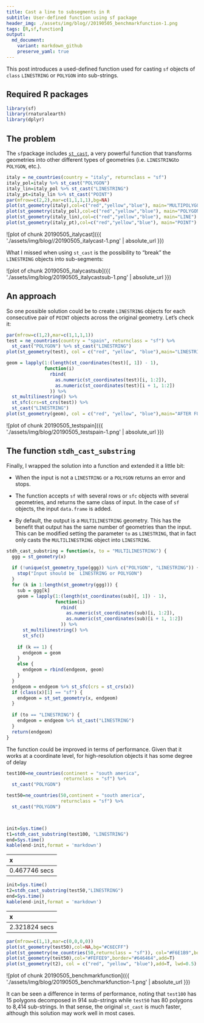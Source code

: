 ```yaml
---
title: Cast a line to subsegments in R
subtitle: User-defined function using sf package
header_img: ./assets/img/blog//20190505_benchmarkfunction-1.png
tags: [R,sf,function]
output: 
  md_document:
    variant: markdown_github
    preserve_yaml: true
---
```


This post introduces a used-defined function used for casting `sf`
objects of `class` `LINESTRING` or `POLYGON` into sub-strings.

Required R packages
-------------------

``` r
library(sf)
library(rnaturalearth)
library(dplyr)
```

The problem
-----------

The `sf`package includes
[`st_cast`](https://r-spatial.github.io/sf/reference/st_cast.html), a
very powerful function that transforms geometries into other different
types of geometries (i.e. `LINESTRING`to `POLYGON`, etc.).

``` r
italy = ne_countries(country = "italy", returnclass = "sf")
italy_pol=italy %>% st_cast("POLYGON")
italy_lin=italy_pol %>% st_cast("LINESTRING")
italy_pt=italy_lin %>% st_cast("POINT")
par(mfrow=c(2,2),mar=c(1,1,1,1),bg=NA)
plot(st_geometry(italy),col=c("red","yellow","blue"), main="MULTIPOLYGON")
plot(st_geometry(italy_pol),col=c("red","yellow","blue"), main="POLYGON")
plot(st_geometry(italy_lin),col=c("red","yellow","blue"), main="LINE")
plot(st_geometry(italy_pt),col=c("red","yellow","blue"), main="POINT")
```

![plot of chunk 20190505_italycast]({{ './assets/img/blog//20190505_italycast-1.png' | absolute_url }})

What I missed when using `st_cast` is the possibility to “break” the
`LINESTRING` objects into sub-segments:

![plot of chunk 20190505_italycastsub]({{ './assets/img/blog/20190505_italycastsub-1.png' | absolute_url }})

An approach
-----------

So one possible solution could be to create `LINESTRING` objects for
each consecutive pair of `POINT` objects across the original geometry.
Let’s check it:

``` r
par(mfrow=c(1,2),mar=c(1,1,1,1))
test = ne_countries(country = "spain", returnclass = "sf") %>%
  st_cast("POLYGON") %>% st_cast("LINESTRING")
plot(st_geometry(test), col = c("red", "yellow", "blue"),main="LINESTRING")

geom = lapply(1:(length(st_coordinates(test)[, 1]) - 1),
              function(i)
                rbind(
                  as.numeric(st_coordinates(test)[i, 1:2]),
                  as.numeric(st_coordinates(test)[i + 1, 1:2])
                )) %>%
  st_multilinestring() %>%
  st_sfc(crs=st_crs(test)) %>%
  st_cast("LINESTRING")
plot(st_geometry(geom), col = c("red", "yellow", "blue"),main="AFTER FUNCTION")
```

![plot of chunk 20190505_testspain]({{ './assets/img/blog/20190505_testspain-1.png' | absolute_url }})

The function `stdh_cast_substring`
----------------------------------

Finally, I wrapped the solution into a function and extended it a little
bit:

-   When the input is not a `LINESTRING` or a `POLYGON` returns an error
    and stops.

-   The function accepts `sf` with several rows or `sfc` objects with
    several geometries, and returns the same class of input. In the case
    of `sf` objects, the input `data.frame` is added.

-   By default, the output is a `MULTILINESTRING` geometry. This has the
    benefit that output has the same number of geometries than the
    input. This can be modified setting the parameter `to` as
    `LINESTRING`, that in fact only casts the `MULTILINESTRING` object
    into `LINESTRING`.

``` r
stdh_cast_substring = function(x, to = "MULTILINESTRING") {
  ggg = st_geometry(x)
  
  if (!unique(st_geometry_type(ggg)) %in% c("POLYGON", "LINESTRING")) {
    stop("Input should be  LINESTRING or POLYGON")
  }
  for (k in 1:length(st_geometry(ggg))) {
    sub = ggg[k]
    geom = lapply(1:(length(st_coordinates(sub)[, 1]) - 1),
                  function(i)
                    rbind(
                      as.numeric(st_coordinates(sub)[i, 1:2]),
                      as.numeric(st_coordinates(sub)[i + 1, 1:2])
                    )) %>%
      st_multilinestring() %>%
      st_sfc()
    
    if (k == 1) {
      endgeom = geom
    }
    else {
      endgeom = rbind(endgeom, geom)
    }
  }
  endgeom = endgeom %>% st_sfc(crs = st_crs(x))
  if (class(x)[1] == "sf") {
    endgeom = st_set_geometry(x, endgeom)
  }
  
  if (to == "LINESTRING") {
    endgeom = endgeom %>% st_cast("LINESTRING")
  }
  return(endgeom)
}
```

The function could be improved in terms of performance. Given that it
works at a coordinate level, for high-resolution objects it has some
degree of delay

``` r
test100=ne_countries(continent = "south america",
                     returnclass = "sf") %>% 
  st_cast("POLYGON")

test50=ne_countries(50,continent = "south america",
                    returnclass = "sf") %>%
  st_cast("POLYGON")



init=Sys.time()
t1=stdh_cast_substring(test100, "LINESTRING")
end=Sys.time()
kable(end-init,format = 'markdown')
```

| x             |
|:--------------|
| 0.467746 secs |

``` r
init=Sys.time()
t2=stdh_cast_substring(test50,"LINESTRING")
end=Sys.time()
kable(end-init,format = 'markdown')
```

| x             |
|:--------------|
| 2.321824 secs |

``` r
par(mfrow=c(1,1),mar=c(0,0,0,0))
plot(st_geometry(test50),col=NA,bg="#C6ECFF")
plot(st_geometry(ne_countries(50,returnclass = "sf")), col="#F6E1B9",border="#646464",add=T)
plot(st_geometry(test50),col="#FEFEE9",border="#646464",add=T)
plot(st_geometry(t2), col = c("red", "yellow", "blue"),add=T, lwd=0.5)
```

![plot of chunk 20190505_benchmarkfunction]({{ './assets/img/blog/20190505_benchmarkfunction-1.png' | absolute_url }})

It can be seen a difference in terms of performance, noting that
`test100` has 15 polygons decomposed in 914 sub-strings while `test50`
has 80 polygons to 8,414 sub-strings. In that sense, the original
`st_cast` is much faster, although this solution may work well in most
cases.
